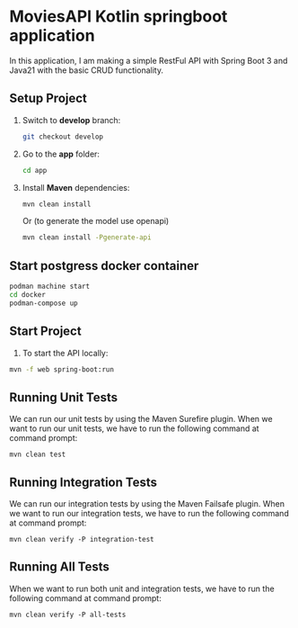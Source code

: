 # MoviesAPI Kotlin springboot application

In this application, I am making a simple RestFul API with Spring Boot 3 and Java21 with the basic CRUD functionality. 

## Setup Project

1. Switch to **develop** branch:
   ```bash
   git checkout develop
   ```

2. Go to the **app** folder:
   ```bash
   cd app
   ```

3. Install **Maven** dependencies:
   ```bash
   mvn clean install
   ```

   Or (to generate the model use openapi)

   ```bash
   mvn clean install -Pgenerate-api
   ```

## Start postgress docker container

   ```bash
   podman machine start
   cd docker
   podman-compose up
   ```

## Start Project

1. To start the API locally:

```bash
mvn -f web spring-boot:run
```


## Running Unit Tests

We can run our unit tests by using the Maven Surefire plugin. When we want to run
our unit tests, we have to run the following command at command prompt:

    mvn clean test

## Running Integration Tests

We can run our integration tests by using the Maven Failsafe plugin. When we want to
run our integration tests, we have to run the following command at command prompt:

    mvn clean verify -P integration-test

## Running All Tests

When we want to run both unit and integration tests, we have to run the following
command at command prompt:

    mvn clean verify -P all-tests